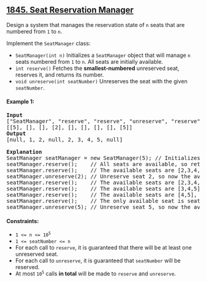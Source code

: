 ## [1845. Seat Reservation Manager](https://leetcode.com/problems/seat-reservation-manager/)

Design a system that manages the reservation state of `n` seats that are numbered from `1` to `n`.

Implement the `SeatManager` class:

-   `SeatManager(int n)` Initializes a `SeatManager` object that will manage `n` seats numbered from `1` to `n`. All seats are initially available.
-   `int reserve()` Fetches the **smallest-numbered** unreserved seat, reserves it, and returns its number.
-   `void unreserve(int seatNumber)` Unreserves the seat with the given `seatNumber`.

#### Example 1:

<pre>
<strong>Input</strong>
["SeatManager", "reserve", "reserve", "unreserve", "reserve", "reserve", "reserve", "reserve", "unreserve"]
[[5], [], [], [2], [], [], [], [], [5]]
<strong>Output</strong>
[null, 1, 2, null, 2, 3, 4, 5, null]

<strong>Explanation</strong>
SeatManager seatManager = new SeatManager(5); // Initializes a SeatManager with 5 seats.
seatManager.reserve();    // All seats are available, so return the lowest numbered seat, which is 1.
seatManager.reserve();    // The available seats are [2,3,4,5], so return the lowest of them, which is 2.
seatManager.unreserve(2); // Unreserve seat 2, so now the available seats are [2,3,4,5].
seatManager.reserve();    // The available seats are [2,3,4,5], so return the lowest of them, which is 2.
seatManager.reserve();    // The available seats are [3,4,5], so return the lowest of them, which is 3.
seatManager.reserve();    // The available seats are [4,5], so return the lowest of them, which is 4.
seatManager.reserve();    // The only available seat is seat 5, so return 5.
seatManager.unreserve(5); // Unreserve seat 5, so now the available seats are [5].
</pre>

#### Constraints:

-   <code>1 <= n <= 10<sup>5</sup></code>
-   <code>1 <= seatNumber <= n</code>
-   For each call to `reserve`, it is guaranteed that there will be at least one unreserved seat.
-   For each call to `unreserve`, it is guaranteed that `seatNumber` will be reserved.
-   At most <code>10<sup>5</sup></code> calls **in total** will be made to `reserve` and `unreserve`.
